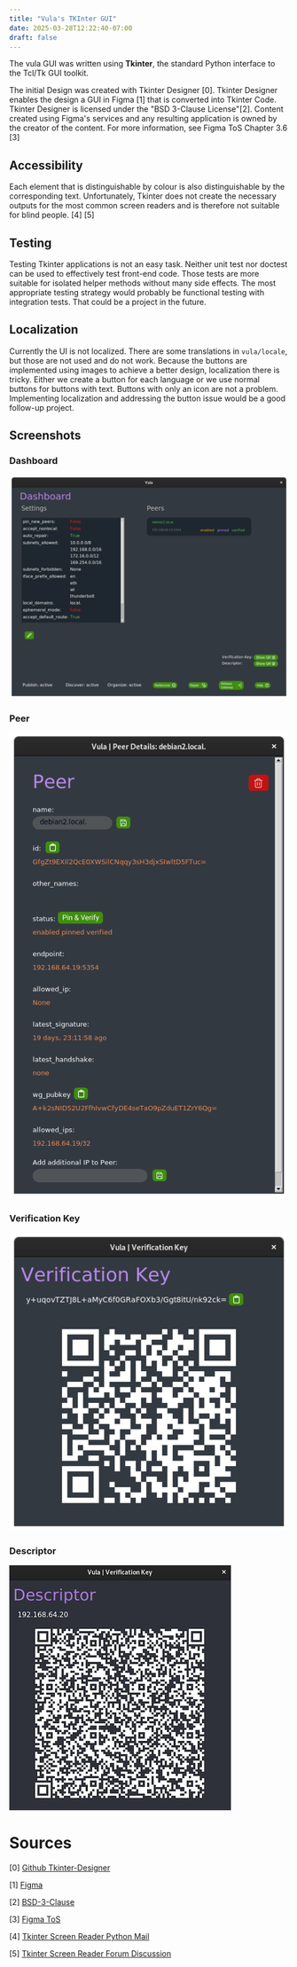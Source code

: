 ```yaml
---
title: "Vula's TKInter GUI"
date: 2025-03-28T12:22:40-07:00
draft: false
---
```


The vula GUI was written using **Tkinter**, the standard Python interface to the Tcl/Tk GUI toolkit.

The initial Design was created with Tkinter Designer [0]. Tkinter Designer enables the design a GUI in Figma [1] that is converted into Tkinter Code. Tkinter Designer is licensed under the "BSD 3-Clause License"[2]. Content created using Figma's services and any resulting application is owned by the creator of the content. For more information, see Figma ToS Chapter 3.6 [3]

## Accessibility
Each element that is distinguishable by colour is also distinguishable by the corresponding text. Unfortunately, Tkinter does not create the necessary outputs for the most common screen readers and is therefore not suitable for blind people. [4] [5]

## Testing
Testing Tkinter applications is not an easy task. Neither unit test nor doctest can be used to effectively test front-end code. Those tests are more suitable for isolated helper methods without many side effects.
The most appropriate testing strategy would probably be functional testing with integration tests. That could be a project in the future.

## Localization
Currently the UI is not localized. There are some translations in `vula/locale`, but those are not used and do not work. Because the buttons are implemented using images to achieve a better design, localization there is tricky.
Either we create a button for each language or we use normal buttons for buttons with text. Buttons with only an icon are not a problem. Implementing localization and addressing the button issue would be a good follow-up project.

## Screenshots
### Dashboard
![Dashboard](misc/frontend/dashboard.png)
### Peer
![Peer](misc/frontend/peer.png)
### Verification Key
![Verification Key](misc/frontend/verification_key.png)
### Descriptor
![Descriptor](misc/frontend/descriptor.png)

# Sources
[0] [Github Tkinter-Designer](https://github.com/ParthJadhav/Tkinter-Designer)

[1] [Figma](https://www.figma.com)

[2] [BSD-3-Clause](https://directory.fsf.org/wiki/License:BSD-3-Clause)

[3] [Figma ToS](https://www.figma.com/tos/)

[4] [Tkinter Screen Reader Python Mail](https://mail.python.org/pipermail/tkinter-discuss/2013-September/003480.html)

[5] [Tkinter Screen Reader Forum Discussion](https://nvda-addons.groups.io/g/nvda-addons/topic/how_can_i_use_tkinter_to_set/10784805?p=,,,20,0,0,0::recentpostdate/sticky,,,20,2,0,10784805)
